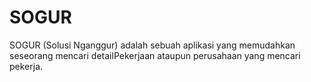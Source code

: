 # SOGUR
SOGUR (Solusi Nganggur) adalah sebuah aplikasi yang memudahkan seseorang mencari detailPekerjaan ataupun perusahaan yang mencari pekerja.
